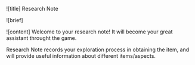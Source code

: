 ![title]
Research Note

![brief]

![content]
Welcome to your research note! It will become your great assistant throught the game.

Research Note records your exploration process in obtaining the item, and will provide useful information about different items/aspects.
